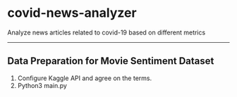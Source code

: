 # covid-news-analyzer
Analyze news articles related to covid-19 based on different metrics


----
## Data Preparation for Movie Sentiment Dataset

1. Configure Kaggle API and agree on the terms.
2. Python3 main.py